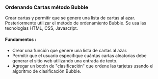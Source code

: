 ### Ordenando Cartas método Bubble
Crear cartas y permitir que se genere una lista de cartas al azar. Posteriormente utilizar el método de ordenamiento Bubble. Se usa las tecnologías HTML, CSS, Javascript.

 #### Fundamentos :
- Crear una función que genere una lista de cartas al azar.
- Permitir que el usuario especifique cuántas cartas aleatorias debe generar el sitio web utilizando una entrada de texto.
- Agregar un botón de "clasificación" que ordene las tarjetas usando el algoritmo de clasificación Bubble.
